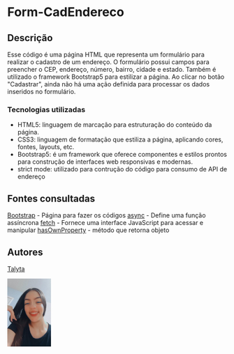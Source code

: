# Form-CadEndereco

## Descrição 

Esse código é uma página HTML que representa um formulário para realizar o cadastro de um endereço. O formulário possui campos para preencher o CEP, endereço, número, bairro, cidade e estado. Também é utilizado o framework Bootstrap5 para estilizar a página. Ao clicar no botão "Cadastrar", ainda não há uma ação definida para processar os dados inseridos no formulário.

### Tecnologias utilizadas

- HTML5: linguagem de marcação para estruturação do conteúdo da página.
- CSS3: linguagem de formatação que estiliza a página, aplicando cores, fontes, layouts, etc.
- Bootstrap5: é um framework que oferece componentes e estilos prontos para construção de interfaces web responsivas e modernas.
- strict mode: utilizado para contrução do código para consumo de API de endereço

## Fontes consultadas

[Bootstrap](https://getbootstrap.com/docs/5.0/forms/layout/) - Página para fazer os códigos
[async](https://developer.mozilla.org/pt-BR/docs/Web/JavaScript/Reference/Statements/async_function) - Define uma função assíncrona
[fetch](https://developer.mozilla.org/pt-BR/docs/Web/API/Fetch_API/Using_Fetch) - Fornece uma interface JavaScript para acessar e manipular
[hasOwnProperty](https://developer.mozilla.org/en-US/docs/Web/JavaScript/Reference/Global_Objects/Object/hasOwnProperty) - método que retorna objeto 

## Autores

[Talyta](https://github.com/poxxataly26/portfolio-pessoal) 

<img src="https://github.com/poxxataly26/portfolio-pessoal/blob/main/Img/foto.jpeg" width="100px">